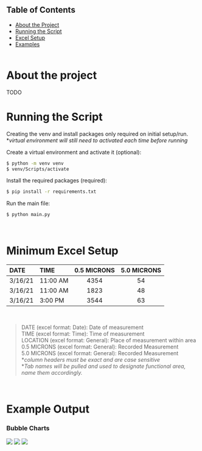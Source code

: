 
## Table of Contents

- [About the Project](#about-the-project)
- [Running the Script](#running-the-script)
- [Excel Setup](#minimum-excel-setup)
- [Examples](#example-output)
</br></br>

# About the project
TODO
</br>

# Running the Script

Creating the venv and install packages only required on initial setup/run.  
**virtual environment will still need to activated each time before running*

Create a virtual environment and activate it (optional):
```sh
$ python -m venv venv
$ venv/Scripts/activate
```
Install the required packages (required):
```sh
$ pip install -r requirements.txt
```
Run the main file:
```sh
$ python main.py
```
</br>

# Minimum Excel Setup

| DATE       | TIME     | 0.5 MICRONS | 5.0 MICRONS |
| :--        | :--      |     :--:    |     :--:    |
| 3/16/21    | 11:00 AM |     4354    |      54     |
| 3/16/21    | 11:00 AM |     1823    |      48     |
| 3/16/21    | 3:00 PM  |     3544    |      63     |

</br>

>DATE (excel format: Date): Date of measurement  
>TIME (excel format: Time): Time of measurement  
>LOCATION (excel format: General): Place of measurement within area  
>0.5 MICRONS (excel format: General): Recorded Measurement  
>5.0 MICRONS (excel format: General): Recorded Measurement  
> **column headers must be exact and are case sensitive*  
> **Tab names will be pulled and used to designate functional area, name them accordingly.*

</br>

# Example Output

### Bubble Charts
<img src="examples/EXAMPLE_IMAGE_1.png">
<img src="examples/EXAMPLE_IMAGE_2.png">
<img src="examples/EXAMPLE_IMAGE_3.png">

